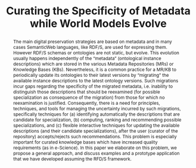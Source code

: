 ---
abstract: 'The main digital preservation strategies are based on metadata

  and in many cases SemanticWeb languages, like RDF/S, are used for expressing them.
  However RDF/S schemas or ontologies are not static, but evolve. This evolution usually
  happens independently of the “metadata” (ontological instance descriptions) which
  are stored in the various Metadata Repositories (MRs) or Knowledge Bases (KBs).
  Nevertheless,

  it is a common practice for a MR/KB to periodically update its ontologies to their
  latest versions by “migrating” the available instance descriptions to the latest
  ontology versions. Such migrations incur gaps regarding the specificity of the migrated
  metadata, i.e. inability to distinguish those descriptions that should be reexamined
  (for possible specialization as consequence of the migration) from those for which
  no reexamination is justified. Consequently, there is a need for principles, techniques,
  and tools for managing the uncertainty incurred by such migrations, specifically
  techniques for (a) identifying automatically the descriptions that are candidate
  for specialization, (b) computing, ranking and recommending possible specializations,
  and (c) flexible interactive techniques for updating the available descriptions
  (and their candidate specializations), after the user (curator of the repository)
  accepts/rejects such recommendations. This problem is especially important for curated
  knowledge bases which have increased quality requirements (as in e-Science). In
  this paper we elaborate on this problem, we propose a general approach, and discuss
  examples and a prototype application that we have developed assuming the RFD/S framework.'
creators:
- Tzitzikas, Yannis
- Analyti, Anastasia
- Kampouraki, Mary
date: null
document_url: https://services.phaidra.univie.ac.at/api/object/o:293680/download
grand_parent: iPRES
institutions: []
keywords:
- ischool
- toronto
- canada
- digital preservation
- metadata
- metadata repositories
- migrations
landing_page_url: https://phaidra.univie.ac.at/o:293680
language: eng
layout: publication
license: CC BY-NC-SA 3.0 AT
notes_url: null
parent: iPRES 2012
publication_type: paper
size: 1337455
slides_url: null
source_name: iPRES
title: Curating the Specificity of Metadata while World Models Evolve
year: 2012
---
